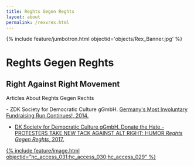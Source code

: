 ```yaml
---
title: Reghts Gegen Reghts
layout: about
permalink: /rexvrex.html
---
```


{% include feature/jumbotron.html objectid='objects/Rex_Banner.jpg' %}

# Reghts Gegen Reghts
## Right Against Right Movement

<p class="lead">Articles About Reghts Gegen Rechts</p>
- ZDK Society for Democratic Culture gGmbH. <a href="https://rechtsgegenrechts.de/?fbclid=IwZXh0bgNhZW0CMTAAAR3xPJ1v3tC_1ZCwJghEwpSM_w40b8zLKkatc06cICjwrK5h11Ev5ulyNWY_aem_OCv-4pLCy-2_-Ry56Fjn8Q"> Germany's Most Involuntary Fundraising Run Continues!, 2014.

- DK Society for Democratic Culture gGmbH. <a href="https://rechtsgegenrechts.de/donate-the-hate/"> Donate the Hate - PROTESTERS TAKE NEW TACK AGAINST ALT RIGHT: HUMOR *Reghts Gegen Reghts*, 2017.

{% include feature/image.html objectid="hc_access_031;hc_access_030;hc_access_029" %}